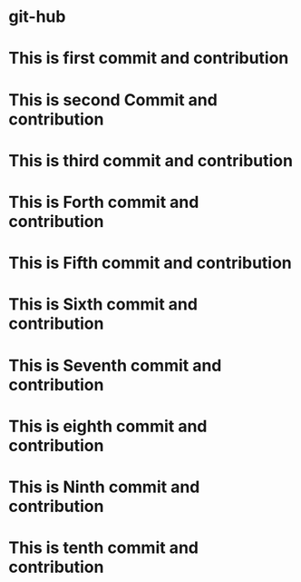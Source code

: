 # git-hub
# This is first commit and contribution
# This is second Commit and contribution
# This is third commit and contribution
# This is Forth commit and contribution
# This is Fifth commit and contribution
# This is Sixth commit and contribution
# This is Seventh commit and contribution
# This is eighth commit and contribution
# This is Ninth commit and contribution
# This is tenth commit and contribution
